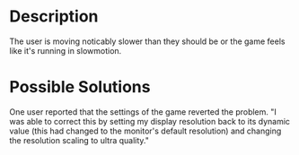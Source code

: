 # Description
The user is moving noticably slower than they should be or the game feels like it's running in slowmotion.
# Possible Solutions
One user reported that the settings of the game reverted the problem.
"I was able to correct this by setting my display resolution back to its dynamic value (this had changed to the monitor's default resolution) and changing the resolution scaling to ultra quality."